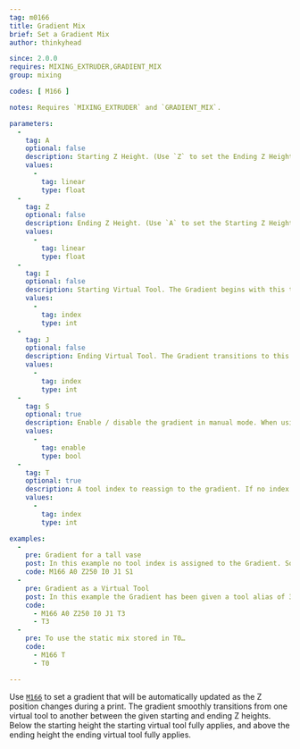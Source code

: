 ```yaml
---
tag: m0166
title: Gradient Mix
brief: Set a Gradient Mix
author: thinkyhead

since: 2.0.0
requires: MIXING_EXTRUDER,GRADIENT_MIX
group: mixing

codes: [ M166 ]

notes: Requires `MIXING_EXTRUDER` and `GRADIENT_MIX`.

parameters:
  -
    tag: A
    optional: false
    description: Starting Z Height. (Use `Z` to set the Ending Z Height.)
    values:
      -
        tag: linear
        type: float
  -
    tag: Z
    optional: false
    description: Ending Z Height. (Use `A` to set the Starting Z Height.)
    values:
      -
        tag: linear
        type: float
  -
    tag: I
    optional: false
    description: Starting Virtual Tool. The Gradient begins with this tool-mix. Below the Starting Z Height the Starting Virtual Tool fully applies.
    values:
      -
        tag: index
        type: int
  -
    tag: J
    optional: false
    description: Ending Virtual Tool. The Gradient transitions to this tool-mix as Z approaches the Ending Z Height. Above the Ending Z Height the Ending Virtual Tool fully applies.
    values:
      -
        tag: index
        type: int
  -
    tag: S
    optional: true
    description: Enable / disable the gradient in manual mode. When using the tool index alias, tool-change commands determine whether or not the gradient is enabled.
    values:
      -
        tag: enable
        type: bool
  -
    tag: T
    optional: true
    description: A tool index to reassign to the gradient. If no index is given, cancel the tool assignment.
    values:
      -
        tag: index
        type: int

examples:
  -
    pre: Gradient for a tall vase
    post: In this example no tool index is assigned to the Gradient. So the Gradient is enabled using `M166 S1` and disabled with `M166 S0`.
    code: M166 A0 Z250 I0 J1 S1
  -
    pre: Gradient as a Virtual Tool
    post: In this example the Gradient has been given a tool alias of 3. So the Gradient is selected with `T3`, and all other `Tn` commands will select a static mix.
    code:
      - M166 A0 Z250 I0 J1 T3
      - T3
  -
    pre: To use the static mix stored in T0…
    code:
      - M166 T
      - T0

---
```


Use [`M166`](/docs/gcode/M166.html) to set a gradient that will be automatically updated as the Z position changes during a print. The gradient smoothly transitions from one virtual tool to another between the given starting and ending Z heights. Below the starting height the starting virtual tool fully applies, and above the ending height the ending virtual tool fully applies.

